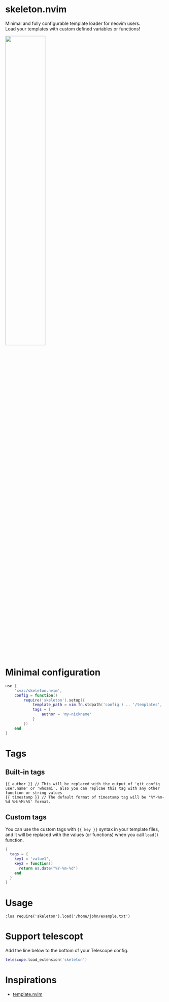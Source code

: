 # skeleton.nvim
Minimal and fully configurable template loader for neovim users.  
Load your templates with custom defined variables or functions!

<img src="https://github.com/xvzc/skeleton.nvim/assets/45588457/6e851de3-46cc-4628-80e3-2d3212745331" width="50%" height="50%">

# Minimal configuration
```lua
use {
    'xvzc/skeleton.nvim',
    config = function()
        require('skeleton').setup({
            template_path = vim.fn.stdpath('config') .. '/templates',
            tags = {
                author = 'my-nickname'
            }
        })
    end
}
```

# Tags
## Built-in tags
```
{{ author }} // This will be replaced with the output of 'git config user.name' or 'whoami', also you can replcae this tag with any other function or string values
{{ timestamp }} // The default format of timestamp tag will be '%Y-%m-%d %H:%M:%S' format.
```

## Custom tags
You can use the custom tags with `{{ key }}` syntax in your template files, and it will be replaced with the values (or functions) when you call `load()` function.
```lua
{
  tags = {
    key1 = 'value1',
    key2 = function()
      return os.date("%Y-%m-%d") 
    end
  }
}
```

# Usage
```
:lua require('skeleton').load('/home/john/example.txt')
```

# Support telescopt
Add the line below to the bottom of your Telescope config.
```lua
telescope.load_extension('skeleton')
```

# Inspirations
- [template.nvim](https://github.com/glepnir/template.nvim)
